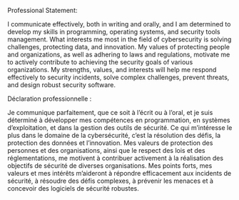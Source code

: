 Professional Statement:

I communicate effectively, both in writing and orally, and I am determined to develop my skills in programming, operating systems, and security tools management. What interests me most in the field of cybersecurity is solving challenges, protecting data, and innovation. My values of protecting people and organizations, as well as adhering to laws and regulations, motivate me to actively contribute to achieving the security goals of various organizations. My strengths, values, and interests will help me respond effectively to security incidents, solve complex challenges, prevent threats, and design robust security software.





Déclaration professionnelle :

Je communique parfaitement, que ce soit à l’écrit ou à l’oral, et je suis déterminé à développer mes compétences en programmation, en systèmes d’exploitation, et dans la gestion des outils de sécurité. Ce qui m’intéresse le plus dans le domaine de la cybersécurité, c’est la résolution des défis, la protection des données et l’innovation. Mes valeurs de protection des personnes et des organisations, ainsi que le respect des lois et des réglementations, me motivent à contribuer activement à la réalisation des objectifs de sécurité de diverses organisations. Mes points forts, mes valeurs et mes intérêts m’aideront à répondre efficacement aux incidents de sécurité, à résoudre des défis complexes, à prévenir les menaces et à concevoir des logiciels de sécurité robustes.
